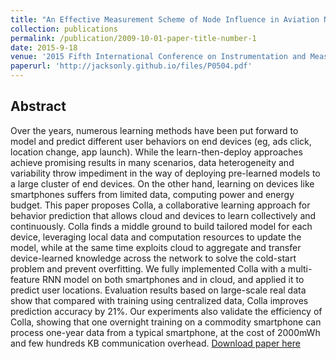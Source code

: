 ```yaml
---
title: "An Effective Measurement Scheme of Node Influence in Aviation Network"
collection: publications
permalink: /publication/2009-10-01-paper-title-number-1
date: 2015-9-18
venue: '2015 Fifth International Conference on Instrumentation and Measurement, Computer, Communication and Control (IMCCC)'
paperurl: 'http://jacksonly.github.io/files/P0504.pdf'
---
```

## Abstract
Over the years, numerous learning methods have been put forward to model and predict different user behaviors on end devices (eg, ads click, location change, app launch). While the learn-then-deploy approaches achieve promising results in many scenarios, data heterogeneity and variability throw impediment in the way of deploying pre-learned models to a large cluster of end devices. On the other hand, learning on devices like smartphones suffers from limited data, computing power and energy budget. This paper proposes Colla, a collaborative learning approach for behavior prediction that allows cloud and devices to learn collectively and continuously. Colla finds a middle ground to build tailored model for each device, leveraging local data and computation resources to update the model, while at the same time exploits cloud to aggregate and transfer device-learned knowledge across the network to solve the cold-start problem and prevent overfitting. We fully implemented Colla with a multi-feature RNN model on both smartphones and in cloud, and applied it to predict user locations. Evaluation results based on large-scale real data show that compared with training using centralized data, Colla improves prediction accuracy by 21%. Our experiments also validate the efficiency of Colla, showing that one overnight training on a commodity smartphone can process one-year data from a typical smartphone, at the cost of 2000mWh and few hundreds KB communication overhead.
[Download paper here](http://academicpages.github.io/files/paper2.pdf)

